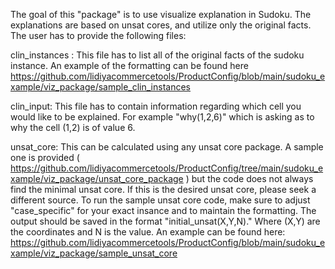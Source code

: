 The goal of this "package" is to use visualize explanation in Sudoku. The explanations are based on unsat cores, and utilize only the original facts. The user has to provide the following files:

clin_instances : This file has to list all of the original facts of the sudoku instance. An example of the formatting can be found here https://github.com/lidiyacommercetools/ProductConfig/blob/main/sudoku_example/viz_package/sample_clin_instances

clin_input: This file has to contain information regarding which cell you would like to be explained. For example "why(1,2,6)" which is asking as to why the cell (1,2) is of value 6.

unsat_core: This can be calculated using any unsat core package. A sample one is provided ( https://github.com/lidiyacommercetools/ProductConfig/tree/main/sudoku_example/viz_package/unsat_core_package ) but the code does not always find the minimal unsat core. If this is the desired unsat core, please seek a different source. To run the sample unsat core code, make sure to adjust "case_specific" for your exact insance and to maintain the formatting. The output should be saved in the format "initial_unsat(X,Y,N)." Where (X,Y) are the coordinates and N is the value. An example can be found here: https://github.com/lidiyacommercetools/ProductConfig/blob/main/sudoku_example/viz_package/sample_unsat_core




